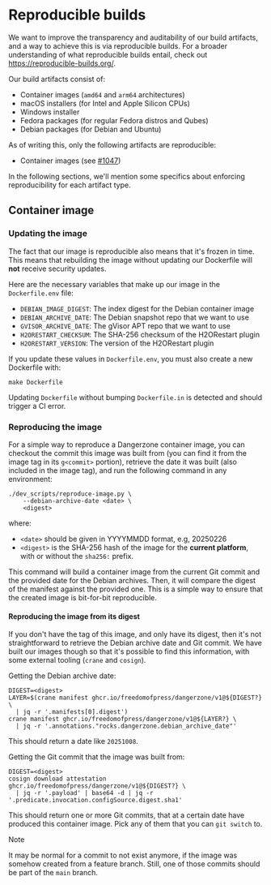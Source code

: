 # Reproducible builds

We want to improve the transparency and auditability of our build artifacts, and
a way to achieve this is via reproducible builds. For a broader understanding of
what reproducible builds entail, check out https://reproducible-builds.org/.

Our build artifacts consist of:
* Container images (`amd64` and `arm64` architectures)
* macOS installers (for Intel and Apple Silicon CPUs)
* Windows installer
* Fedora packages (for regular Fedora distros and Qubes)
* Debian packages (for Debian and Ubuntu)

As of writing this, only the following artifacts are reproducible:
* Container images (see [#1047](https://github.com/freedomofpress/dangerzone/issues/1047))

In the following sections, we'll mention some specifics about enforcing
reproducibility for each artifact type.

## Container image

### Updating the image

The fact that our image is reproducible also means that it's frozen in time.
This means that rebuilding the image without updating our Dockerfile will
**not** receive security updates.

Here are the necessary variables that make up our image in the `Dockerfile.env`
file:
* `DEBIAN_IMAGE_DIGEST`: The index digest for the Debian container image
* `DEBIAN_ARCHIVE_DATE`: The Debian snapshot repo that we want to use
* `GVISOR_ARCHIVE_DATE`: The gVisor APT repo that we want to use
* `H2ORESTART_CHECKSUM`: The SHA-256 checksum of the H2ORestart plugin
* `H2ORESTART_VERSION`: The version of the H2ORestart plugin

If you update these values in `Dockerfile.env`, you must also create a new
Dockerfile with:

```
make Dockerfile
```

Updating `Dockerfile` without bumping `Dockerfile.in` is detected and should
trigger a CI error.

### Reproducing the image

For a simple way to reproduce a Dangerzone container image, you can checkout the
commit this image was built from (you can find it from the image tag in its
`g<commit>` portion), retrieve the date it was built (also included in the image
tag), and run the following command in any environment:

```
./dev_scripts/reproduce-image.py \
    --debian-archive-date <date> \
    <digest>
```

where:
* `<date>` should be given in YYYYMMDD format, e.g, 20250226
* `<digest>` is the SHA-256 hash of the image for the **current platform**, with
  or without the `sha256:` prefix.

This command will build a container image from the current Git commit and the
provided date for the Debian archives. Then, it will compare the digest of the
manifest against the provided one. This is a simple way to ensure that the
created image is bit-for-bit reproducible.

#### Reproducing the image from its digest

If you don't have the tag of this image, and only have its digest, then it's not
straightforward to retrieve the Debian archive date and Git commit. We have
built our images though so that it's possible to find this information, with
some external tooling (`crane` and `cosign`).

Getting the Debian archive date:

```
DIGEST=<digest>
LAYER=$(crane manifest ghcr.io/freedomofpress/dangerzone/v1@${DIGEST?} \
  | jq -r '.manifests[0].digest')
crane manifest ghcr.io/freedomofpress/dangerzone/v1@${LAYER?} \
  | jq -r '.annotations."rocks.dangerzone.debian_archive_date"'
```

This should return a date like `20251008`.

Getting the Git commit that the image was built from:

```
DIGEST=<digest>
cosign download attestation ghcr.io/freedomofpress/dangerzone/v1@${DIGEST?} \
  | jq -r '.payload' | base64 -d | jq -r '.predicate.invocation.configSource.digest.sha1'
```

This should return one or more Git commits, that at a certain date have produced
this container image. Pick any of them that you can `git switch` to.

> [!NOTE]
> It may be normal for a commit to not exist anymore, if the image was somehow
> created from a feature branch. Still, one of those commits should be part of
> the `main` branch.
